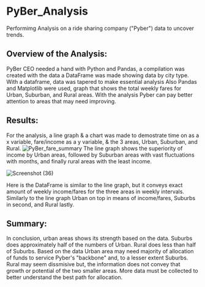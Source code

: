 # PyBer_Analysis

Performimg Analysis on a ride sharing company ("Pyber") data to uncover trends.

## Overview of the Analysis:

PyBer CEO needed a hand with Python and Pandas, a compilation was created with the data a DataFrame was made showing data by city type. With a dataframe, data was tapered to make essential analysis Also Pandas and Matplotlib were used, graph that shows the total weekly fares for Urban, Suburban, and Rural areas. With the analysis Pyber can pay better attention to areas that may need improving.

## Results:

For the analysis, a line graph & a chart was made to demostrate time on as a x variable, fare/income as a y variable, & the 3 areas, Urban, Suburban, and Rural.
![PyBer_fare_summary](https://user-images.githubusercontent.com/107590239/180122400-0c38a144-1ca9-413b-9167-b77b9af93890.png)
The line graph shows the superiority of income by Urban areas, followed by Suburban areas with vast fluctuations with months, and finally rural areas with the least income.


![Screenshot (36)](https://user-images.githubusercontent.com/107590239/180122337-897bedb5-6bc2-497a-9e67-ef1e2e7d8be2.png)

Here is the DataFrame is similar to the line graph, but it conveys exact amount of weekly income/fares for the three areas in weekly intervals. Similarly to the line graph Urban on top in means of income/fares, Suburbs in second, and Rural lastly.


## Summary:

In conclusion, urban areas shows its strength based on the data. Suburbs does approximately half of the numbers of Urban. Rural does less than half of Suburbs. Based on the data Urban area may need majority of allocation of funds to service Pyber's "backbone" and, to a lesser extent Suburbs. Rural may seem dissmisive but, the information does not convey that growth or potential of the two smaller areas. More data must be collected to better understand the best path for allocation. 
